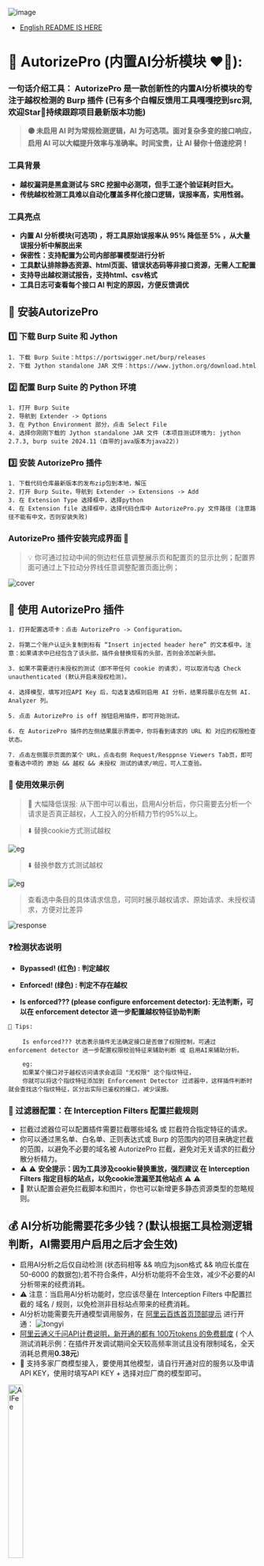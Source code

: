 ![image](https://github.com/user-attachments/assets/26959ef1-1629-4f6b-9dbc-68e1cd0099b7)

- [English README IS HERE](https://github.com/sule01u/AutorizePro/blob/master/README_en.md)

# 🧿 AutorizePro (内置AI分析模块 ❤️‍🔥):  
### 一句话介绍工具： AutorizePro 是一款创新性的内置AI分析模块的专注于越权检测的 Burp 插件 (已有多个白帽反馈用工具嘎嘎挖到src洞,  欢迎Star🌟持续跟踪项目最新版本功能)
> **🟣️ 未启用 AI 时为常规检测逻辑，AI 为可选项。面对复杂多变的接口响应，启用 AI 可以大幅提升效率与准确率。时间宝贵，让 AI 替你十倍速挖洞！**

### 工具背景
- **越权漏洞是黑盒测试与 SRC 挖掘中必测项，但手工逐个验证耗时巨大。**
- **传统越权检测工具难以自动化覆盖多样化接口逻辑，误报率高，实用性弱。**

### 工具亮点
- **内置 AI 分析模块(可选项) ，将工具原始误报率从 95% 降低至 5% ，从大量误报分析中解脱出来**
- **保密性：支持配置为公司内部部署模型进行分析**
- **工具默认排除静态资源、html页面、错误状态码等非接口资源，无需人工配置**
- **支持导出越权测试报告，支持html、csv格式**
- **工具日志可查看每个接口 AI 判定的原因，方便反馈调优**


## 🔧 安装AutorizePro
### 1️⃣ 下载 Burp Suite 和 Jython

    1. 下载 Burp Suite：https://portswigger.net/burp/releases
    2. 下载 Jython standalone JAR 文件：https://www.jython.org/download.html

### 2️⃣ 配置 Burp Suite 的 Python 环境

	1. 打开 Burp Suite
	2. 导航到 Extender -> Options
	3. 在 Python Environment 部分，点击 Select File
	4. 选择你刚刚下载的 Jython standalone JAR 文件 (本项目测试环境为: jython 2.7.3, burp suite 2024.11（自带的java版本为java22）)

### 3️⃣ 安装 AutorizePro 插件
	1. 下载代码仓库最新版本的发布zip包到本地，解压
	2. 打开 Burp Suite，导航到 Extender -> Extensions -> Add
	3. 在 Extension Type 选择框中，选择python
	4. 在 Extension file 选择框中，选择代码仓库中 AutorizePro.py 文件路径 (注意路径不能有中文，否则安装失败)

### AutorizePro 插件安装完成界面 🎉
> 💡 你可通过拉动中间的侧边栏任意调整展示页和配置页的显示比例；配置界面可通过上下拉动分界线任意调整配置页面比例；

![cover](imgs/cover_cn.png)

## 🔫 使用 AutorizePro 插件
    1. 打开配置选项卡：点击 AutorizePro -> Configuration。
    
    2. 将第二个账户认证头复制到标有 “Insert injected header here” 的文本框中。注意：如果请求中已经包含了该头部，插件会替换现有的头部，否则会添加新头部。
    
    3. 如果不需要进行未授权的测试（即不带任何 cookie 的请求），可以取消勾选 Check unauthenticated (默认开启未授权检测)。
    
    4. 选择模型，填写对应API Key 后，勾选复选框则启用 AI 分析，结果将展示在左侧 AI. Analyzer 列。
    
    5. 点击 AutorizePro is off 按钮启用插件，即可开始测试。
    
    6. 在 AutorizePro 插件的左侧结果展示界面中，你将看到请求的 URL 和 对应的权限检查状态。
    
    7. 点击左侧展示页面的某个 URL，点击右侧 Request/Resppnse Viewers Tab页，即可查看选中项的 原始 && 越权 && 未授权 测试的请求/响应，可人工查验。

###  🌠 使用效果示例
>  🌟 大幅降低误报: 从下图中可以看出，启用AI分析后，你只需要去分析一个请求是否真正越权，人工投入的分析精力节约95%以上。

> ⬇️ 替换cookie方式测试越权

![eg](imgs/eg001_ch.png)

> ⬇️ 替换参数方式测试越权

![eg](imgs/eg002_ch.png)

> 查看选中条目的具体请求信息，可同时展示越权请求、原始请求、未授权请求，方便对比差异

![response](imgs/response.png)

### ❓检测状态说明
- **Bypassed! (红色) : 判定越权**

- **Enforced! (绿色) : 判定不存在越权**

- **Is enforced??? (please configure enforcement detector): 无法判断，可以在 enforcement detector 进一步配置越权特征协助判断**

```
🌟 Tips:

    Is enforced??? 状态表示插件无法确定接口是否做了权限控制，可通过 enforcement detector 进一步配置权限校验特征来辅助判断 或 启用AI来辅助分析。

    eg:
    如果某个接口对于越权访问请求会返回 "无权限" 这个指纹特征，
    你就可以将这个指纹特征添加到 Enforcement Detector 过滤器中，这样插件判断时就会查找这个指纹特征，区分出实际已鉴权的接口，减少误报。
```

### 🚰 过滤器配置：在 Interception Filters 配置拦截规则

- 拦截过滤器位可以配置插件需要拦截哪些域名 或 拦截符合指定特征的请求。
- 你可以通过黑名单、白名单、正则表达式或 Burp 的范围内的项目来确定拦截的范围，以避免不必要的域名被 AutorizePro 拦截，避免对无关请求的拦截分散分析精力。
- ⚠️ ⚠️ **安全提示：因为工具涉及cookie替换重放，强烈建议 在 Interception Filters 指定目标的站点，以免cookie泄漏至其他站点** ⚠️ ⚠️ 
- 🌟 默认配置会避免拦截脚本和图片，你也可以新增更多静态资源类型的忽略规则。

##  💰 AI分析功能需要花多少钱？(默认根据工具检测逻辑判断，AI需要用户启用之后才会生效)
- 启用AI分析之后仅自动检测 (状态码相等 && 响应为json格式 && 响应长度在50-6000 的数据包);若不符合条件，AI分析功能将不会生效，减少不必要的AI分析带来的经费消耗。
-  ⚠️ 注意：当启用AI分析功能时，您应该尽量在 Interception Filters 中配置拦截的 域名 / 规则，以免检测非目标站点带来的经费消耗。
- AI分析功能需要先开通模型调用服务，在 [阿里云百炼首页顶部提示](https://bailian.console.aliyun.com/#/home) 进行开通：
![tongyi](imgs/tongyi.png)
- [阿里云通义千问API计费说明，新开通的都有 100万tokens 的免费额度](https://help.aliyun.com/zh/model-studio/billing-for-model-studio) ( 个人测试消耗示例：在插件开发调试期间全天较高频率测试且没有限制域名，全天消耗总费用**0.38元**)
- 🌟 支持多家厂商模型接入，要使用其他模型，请自行开通对应的服务以及申请API KEY，使用时填写API KEY + 选择对应厂商的模型即可。
<p>
    <img alt="AIFee" src="https://suleo.wang/img/AutorizePro/ai_fee.jpg" width="30%" height="30%" style="max-width:20%;">
</p>

## ⛪ Discussion
* 欢迎讨论任何关于工具相关的问题[点我](https://github.com/sule01u/AutorizePro/discussions)
* Bug 反馈或新功能建议[点我](https://github.com/sule01u/AutorizePro/issues)
* 欢迎 PR
* 微信公众号: **扫码关注不懂安全获取更多安全分享**
<p>
    <img alt="QR-code" src="https://suleo.wang/img/mine.png" width="30%" height="30%" style="max-width:20%;">
</p>


##  🤗 鸣谢
**本产品基于 [Autorize](https://github.com/Quitten/Autorize) 插件开发，感谢 Barak Tawily。**

## 📑 Licenses

在原有协议基础之上追加以下免责声明。若与原有协议冲突均以免责声明为准。

<u>在使用本工具进行检测时，您应确保该行为符合当地的法律法规，并且已经取得了足够的授权。 禁止用于未经授权的渗透测试，禁止二次开发后进行未经授权的渗透测试。

如您在使用本工具的过程中存在任何非法行为，您需自行承担相应后果，开发者将不承担任何法律及连带责任。</u> 

在使用本工具前，请您务必审慎阅读、充分理解各条款内容，限制、免责条款或者其他涉及您重大权益的条款可能会以加粗、加下划线等形式提示您重点注意。 除非您已充分阅读、完全理解并接受本协议所有条款，否则，请您不要使用本工具。您的使用行为或者您以其他任何明示或者默示方式表示接受本协议的，即视为您已阅读并同意本协议的约束。
